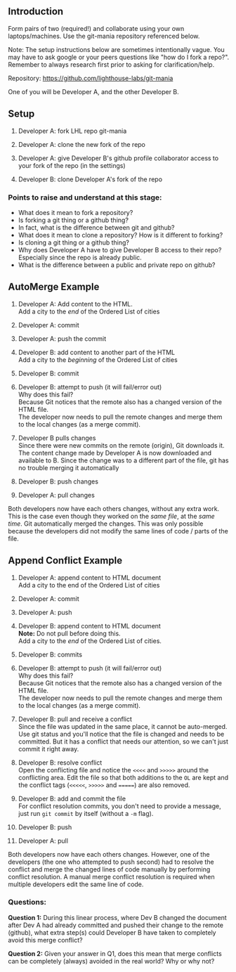 ## Introduction

Form pairs of two (required!) and collaborate using your own laptops/machines. Use the git-mania repository referenced below.

Note: The setup instructions below are sometimes intentionally vague. You may have to ask google or your peers questions like "how do I fork a repo?". Remember to always research first prior to asking for clarification/help.

Repository: <https://github.com/lighthouse-labs/git-mania>

One of you will be Developer A, and the other Developer B.

## Setup

1. Developer A: fork LHL repo git-mania

2. Developer A: clone the new fork of the repo

3. Developer A: give Developer B's github profile collaborator access to your fork of the repo (in the settings)

4. Developer B: clone Developer A's fork of the repo

### Points to raise and understand at this stage:

* What does it mean to fork a repository?
* Is forking a git thing or a github thing?
* In fact, what is the difference between git and github?
* What does it mean to clone a repository? How is it different to forking?
* Is cloning a git thing or a github thing?
* Why does Developer A have to give Developer B access to their repo? Especially since the repo is already public.
* What is the difference between a public and private repo on github?

## AutoMerge Example

1. Developer A: Add content to the HTML.  
Add a city to the _end_ of the Ordered List of cities

2. Developer A: commit

3. Developer A: push the commit

4. Developer B: add content to another part of the HTML  
Add a city to the _beginning_ of the Ordered List of cities

5. Developer B: commit

6. Developer B: attempt to push (it will fail/error out)  
Why does this fail?  
Because Git notices that the remote also has a changed version of the HTML file.  
The developer now needs to pull the remote changes and merge them to the local changes (as a merge commit).  

7. Developer B pulls changes  
Since there were new commits on the remote (origin), Git downloads it.
The content change made by Developer A is now downloaded and available to B.
Since the change was to a different part of the file, git has no trouble merging it automatically

8. Developer B: push changes

9. Developer A: pull changes

Both developers now have each others changes, without any extra work. This is the case even though they worked on the _same file_, at the _same time_. Git automatically merged the changes. This was only possible because the developers did not modify the same lines of code / parts of the file.

## Append Conflict Example

1. Developer A: append content to HTML document  
Add a city to the end of the Ordered List of cities

2. Developer A: commit

3. Developer A: push

4. Developer B: append content to HTML document  
**Note:** Do not pull before doing this.  
Add a city to the _end_ of the Ordered List of cities.

5. Developer B: commits

6. Developer B: attempt to push (it will fail/error out)  
Why does this fail?  
Because Git notices that the remote also has a changed version of the HTML file.  
The developer now needs to pull the remote changes and merge them to the local changes (as a merge commit).

7. Developer B: pull and receive a conflict  
Since the file was updated in the same place, it cannot be auto-merged.  
Use git status and you'll notice that the file is changed and needs to be committed. But it has a conflict that needs our attention, so we can't just commit it right away.

8. Developer B: resolve conflict  
Open the conflicting file and notice the `<<<<` and `>>>>>` around the conflicting area.
Edit the file so that both additions to the `OL` are kept and the conflict tags (`<<<<<`, `>>>>>` and `=====`) are also removed.

9. Developer B: add and commit the file  
For conflict resolution commits, you don't need to provide a message, just run `git commit` by itself (without a `-m` flag).

10. Developer B: push

11. Developer A: pull

Both developers now have each others changes. However, one of the developers (the one who attempted to push second) had to resolve the conflict and merge the changed lines of code manually by performing conflict resolution. A manual merge conflict resolution is required when multiple developers edit the same line of code.

### Questions:

**Question 1:** During this linear process, where Dev B changed the document after Dev A had already committed and pushed their change to the remote (github), what extra step(s) could Developer B have taken to completely avoid this merge conflict?

**Question 2:** Given your answer in Q1, does this mean that merge conflicts can be completely (always) avoided in the real world? Why or why not?
